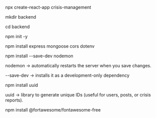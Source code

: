 npx create-react-app crisis-management

mkdir backend

cd backend

npm init -y

npm install express mongoose cors dotenv

npm install --save-dev nodemon

nodemon → automatically restarts the server when you save changes.

--save-dev → installs it as a development-only dependency

npm install uuid

uuid → library to generate unique IDs (useful for users, posts, or crisis reports).

npm install @fortawesome/fontawesome-free
